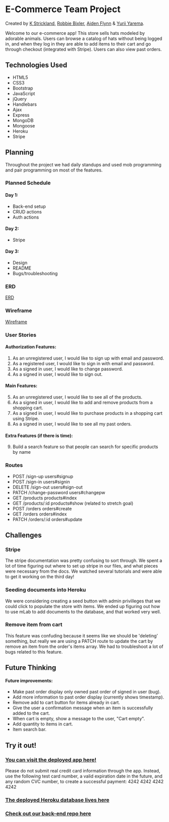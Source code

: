 # E-Commerce Team Project

Created by [K Strickland](https://github.com/kstrickland0612), [Robbie Bixler](https://github.com/rrbixler), [Aiden Flynn](https://github.com/awf825) & [Yurii Yarema](https://github.com/yura85).

Welcome to our e-commerce app! This store sells hats modeled by adorable animals. Users can browse a catalog of hats without being logged in, and when they log in they are able to add items to their cart and go through checkout (integrated with Stripe). Users can also view past orders.  

## Technologies Used

* HTML5
* CSS3
* Bootstrap
* JavaScript
* jQuery
* Handlebars
* Ajax
* Express
* MongoDB
* Mongoose
* Heroku
* Stripe

## Planning

Throughout the project we had daily standups and used mob programming and pair programming on most of the features. 

### Planned Schedule

#### Day 1:
- Back-end setup
- CRUD actions
- Auth actions

#### Day 2:
- Stripe

#### Day 3:
- Design
- README
- Bugs/troubleshooting

### ERD
[ERD](https://i.imgur.com/1JQanwT.png)

### Wireframe
[Wireframe](https://i.imgur.com/xf3y2Tn.png)

### User Stories

#### Authorization Features:
1. As an unregistered user, I would like to sign up with email and password.
2. As a registered user, I would like to sign in with email and password.
3. As a signed in user, I would like to change password.
4. As a signed in user, I would like to sign out.

#### Main Features:
5. As an unregistered user, I would like to see all of the products.
6. As a signed in user, I would like to add and remove products from a shopping cart.
7. As a signed in user, I would like to purchase products in a shopping cart using Stripe.
8. As a signed in user, I would like to see all my past orders.

#### Extra Features (if there is time):
9. Build a search feature so that people can search for specific products by name

### Routes

- POST /sign-up users#signup
- POST /sign-in users#signin
- DELETE /sign-out users#sign-out
- PATCH /change-password users#changepw
- GET /products products#index
- GET /products/:id products#show (related to stretch goal)
- POST /orders orders#create
- GET /orders orders#index
- PATCH /orders/:id orders#update

## Challenges

### Stripe

The stripe documentation was pretty confusing to sort through. We spent a lot of time figuring out where to set up stripe in our files, and what pieces were necessary from the docs. We watched several tutorials and were able to get it working on the third day! 

### Seeding documents into Heroku

We were considering creating a seed button with admin privilleges that we could click to populate the store with items. We ended up figuring out how to use mLab to add documents to the database, and that worked very well. 

### Remove item from cart

This feature was confuding because it seems like we should be 'deleting' something, but really we are using a PATCH route to update the cart by remove an item from the order's items array. We had to troubleshoot a lot of bugs related to this feature. 

## Future Thinking

#### Future improvements:
* Make past order display only owned past order of signed in user (bug).
* Add more information to past order display (currently shows timestamp).
* Remove add to cart button for items already in cart.
* Give the user a confirmation message when an item is successfully added to the cart.
* When cart is empty, show a message to the user, "Cart empty". 
* Add quantity to items in cart.
* Item search bar.

## Try it out!

### [You can visit the deployed app here!](https://team-kray.github.io/e-commerce-client/)
Please do not submit real credit card information through the app. Instead, use the following test card number, a valid expiration date in the future, and any random CVC number, to create a successful payment: 4242 4242 4242 4242

### [The deployed Heroku database lives here](https://hidden-tor-37672.herokuapp.com/)

### [Check out our back-end repo here](https://github.com/team-kray/e-commerce-client)
